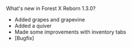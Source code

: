 What's new in Forest X Reborn 1.3.0?<br />
- Added grapes and grapevine
- Added a quiver
- Made some improvements with inventory tabs
- [Bugfix] 